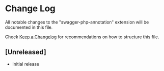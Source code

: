 # Change Log

All notable changes to the "swagger-php-annotation" extension will be documented in this file.

Check [Keep a Changelog](http://keepachangelog.com/) for recommendations on how to structure this file.

## [Unreleased]

- Initial release